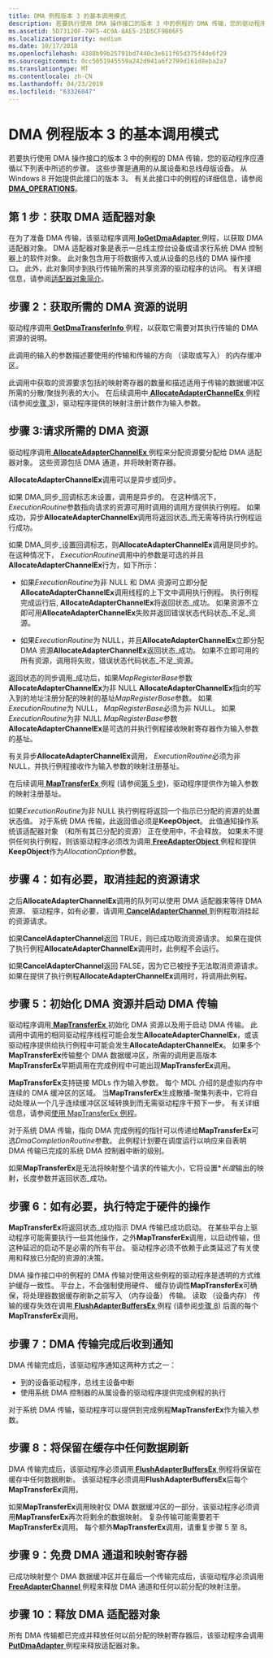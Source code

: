 ```yaml
---
title: DMA 例程版本 3 的基本调用模式
description: 若要执行使用 DMA 操作接口的版本 3 中的例程的 DMA 传输，您的驱动程序应遵循以下列表中所述的步骤。
ms.assetid: 5D73120F-79F5-4C9A-8AE5-25D5CF9B06F5
ms.localizationpriority: medium
ms.date: 10/17/2018
ms.openlocfilehash: 4388b99b25791bd7440c3e611f65d375f4de6f29
ms.sourcegitcommit: 0cc5051945559a242d941a6f2799d161d8eba2a7
ms.translationtype: MT
ms.contentlocale: zh-CN
ms.lasthandoff: 04/23/2019
ms.locfileid: "63326047"
---
```

# <a name="basic-calling-pattern-for-version-3-dma-routines"></a>DMA 例程版本 3 的基本调用模式


若要执行使用 DMA 操作接口的版本 3 中的例程的 DMA 传输，您的驱动程序应遵循以下列表中所述的步骤。 这些步骤是通用的从属设备和总线母版设备。 从 Windows 8 开始提供此接口的版本 3。 有关此接口中的例程的详细信息，请参阅[ **DMA\_OPERATIONS**](https://msdn.microsoft.com/library/windows/hardware/ff544071)。

## <a name="step-1-obtain-a-dma-adapter-object"></a>第 1 步：获取 DMA 适配器对象


在为了准备 DMA 传输，该驱动程序调用[ **IoGetDmaAdapter** ](https://msdn.microsoft.com/library/windows/hardware/ff549220)例程，以获取 DMA 适配器对象。 DMA 适配器对象是表示一总线主控台设备或请求行系统 DMA 控制器上的软件对象。 此对象包含用于将数据传入或从设备的总线的 DMA 操作接口。 此外，此对象同步到执行传输所需的共享资源的驱动程序的访问。 有关详细信息，请参阅[适配器对象简介](introduction-to-adapter-objects.md)。

## <a name="step-2-obtain-a-description-of-the-required-dma-resources"></a>步骤 2：获取所需的 DMA 资源的说明


驱动程序调用[ **GetDmaTransferInfo** ](https://msdn.microsoft.com/library/windows/hardware/hh451125)例程，以获取它需要对其执行传输的 DMA 资源的说明。

此调用的输入的参数描述要使用的传输和传输的方向 （读取或写入） 的内存缓冲区。

此调用中获取的资源要求包括的映射寄存器的数量和描述适用于传输的数据缓冲区所需的分散/聚拢列表的大小。 在后续调用中[ **AllocateAdapterChannelEx** ](https://msdn.microsoft.com/library/windows/hardware/hh406340)例程 (请参阅[步骤 3](#step-3-request-the-required-dma-resources))，驱动程序提供的映射注册计数作为输入参数。

## <a name="step-3-request-the-required-dma-resources"></a>步骤 3:请求所需的 DMA 资源


驱动程序调用[ **AllocateAdapterChannelEx** ](https://msdn.microsoft.com/library/windows/hardware/hh406340)例程来分配资源要分配给 DMA 适配器对象。 这些资源包括 DMA 通道，并将映射寄存器。

**AllocateAdapterChannelEx**调用可以是异步或同步。

如果 DMA\_同步\_回调标志未设置，调用是异步的。 在这种情况下， *ExecutionRoutine*参数指向请求的资源可用时调用的调用方提供执行例程。 如果成功，异步**AllocateAdapterChannelEx**调用将返回状态\_而无需等待执行例程运行成功。

如果 DMA\_同步\_设置回调标志，则**AllocateAdapterChannelEx**调用是同步的。 在这种情况下， *ExecutionRoutine*调用中的参数是可选的并且**AllocateAdapterChannelEx**行为，如下所示：

-   如果*ExecutionRoutine*为非 NULL 和 DMA 资源可立即分配**AllocateAdapterChannelEx**调用线程的上下文中调用执行例程。 执行例程完成运行后, **AllocateAdapterChannelEx**将返回状态\_成功。 如果资源不立即可用**AllocateAdapterChannelEx**失败并返回错误状态代码状态\_不足\_资源。

-   如果*ExecutionRoutine*为 NULL，并且**AllocateAdapterChannelEx**立即分配 DMA 资源**AllocateAdapterChannelEx**返回状态\_成功。 如果不立即可用的所有资源，调用将失败，错误状态代码状态\_不足\_资源。

返回状态的同步调用\_成功后，如果*MapRegisterBase*参数**AllocateAdapterChannelEx**为非 NULL **AllocateAdapterChannelEx**指向的写入到的地址注册分配的映射的基址*MapRegisterBase*参数。 如果*ExecutionRoutine*为 NULL， *MapRegisterBase*必须为非 NULL。 如果*ExecutionRoutine*为非 NULL *MapRegisterBase*参数**AllocateAdapterChannelEx**是可选的并执行例程接收映射寄存器作为输入参数的基址。

有关异步**AllocateAdapterChannelEx**调用， *ExecutionRoutine*必须为非 NULL，并执行例程接收作为输入参数的映射注册基址。

在后续调用[ **MapTransferEx** ](https://msdn.microsoft.com/library/windows/hardware/hh406521)例程 (请参阅[第 5 步](#step-5-initialize-the-dma-resources-and-start-the-dma-transfer))，驱动程序提供作为输入参数的映射注册基址。

如果*ExecutionRoutine*为非 NULL 执行例程将返回一个指示已分配的资源的处置状态值。 对于系统 DMA 传输，此返回值必须是**KeepObject**。 此值通知操作系统该适配器对象 （和所有其已分配的资源） 正在使用中，不会释放。 如果未不提供任何执行例程，则该驱动程序必须改为调用[ **FreeAdapterObject** ](https://msdn.microsoft.com/library/windows/hardware/hh451107)例程和提供**KeepObject**作为*AllocationOption*参数。

## <a name="step-4-if-necessary-cancel-the-pending-resource-request"></a>步骤 4：如有必要，取消挂起的资源请求


之后**AllocateAdapterChannelEx**调用的队列可以使用 DMA 适配器来等待 DMA 资源、 驱动程序，如有必要，请调用[ **CancelAdapterChannel** ](https://msdn.microsoft.com/library/windows/hardware/hh406374)到例程取消挂起的资源请求。

如果**CancelAdapterChannel**返回 TRUE，则已成功取消资源请求。 如果在提供了执行例程**AllocateAdapterChannelEx**调用时，此例程不会运行。

如果**CancelAdapterChannel**返回 FALSE，因为它已被授予无法取消资源请求。 如果在提供了执行例程**AllocateAdapterChannelEx**调用时，将调用此例程。

## <a name="step-5-initialize-the-dma-resources-and-start-the-dma-transfer"></a>步骤 5：初始化 DMA 资源并启动 DMA 传输


驱动程序调用[ **MapTransferEx** ](https://msdn.microsoft.com/library/windows/hardware/hh406521)初始化 DMA 资源以及用于启动 DMA 传输。 此调用中调用的相同驱动程序线程可能会发生**AllocateAdapterChannelEx**，或该驱动程序提供给执行例程中可能会发生**AllocateAdapterChannelEx**。 如果多个**MapTransferEx**传输整个 DMA 数据缓冲区，所需的调用更高版本**MapTransferEx**早期调用在完成例程中可能出现**MapTransferEx**调用。

**MapTransferEx**支持链接 MDLs 作为输入参数。 每个 MDL 介绍的是虚拟内存中连续的 DMA 缓冲区的区域。 当**MapTransferEx**生成散播-聚集列表中，它将自动处理从一个几乎连续缓冲区区域转换到而无需驱动程序干预下一步。 有关详细信息，请参阅[使用 MapTransferEx 例程](using-the-maptransferex-routine.md)。

对于系统 DMA 传输，指向 DMA 完成例程的指针可以传递给**MapTransferEx**可选*DmaCompletionRoutine*参数。 此例程计划要在调度运行以响应来自表明 DMA 传输已完成的系统 DMA 控制器中断的级别。

如果**MapTransferEx**是无法将映射整个请求的传输大小，它将设置\**长度*输出的映射，长度参数并返回状态\_成功。

## <a name="step-6-if-necessary-perform-hardware-specific-operations"></a>步骤 6：如有必要，执行特定于硬件的操作


**MapTransferEx**将返回状态\_成功指示 DMA 传输已成功启动。 在某些平台上驱动程序可能需要执行一些其他操作，之外**MapTransferEx**调用，以启动传输，但这种延迟的启动不是必需的所有平台。 驱动程序必须不依赖于此类延迟了有关使用和释放已分配的资源的决策。

DMA 操作接口中的例程的 DMA 传输对使用这些例程的驱动程序是透明的方式维护缓存一致性。 平台上，不会强制使用硬件、 缓存协调性**MapTransferEx**可确保，将处理器数据缓存刷新之前写入 （内存设备） 传输。 读取 （设备内存） 传输的缓存失效在调用[ **FlushAdapterBuffersEx** ](https://msdn.microsoft.com/library/windows/hardware/hh451102)例程 (请参阅[步骤 8](#step-8-flush-any-data-that-remains-in-the-cache)) 后面的每个**MapTransferEx**调用。

## <a name="step-7-receive-notification-when-the-dma-transfer-finishes"></a>步骤 7：DMA 传输完成后收到通知


DMA 传输完成后，该驱动程序通知这两种方式之一：

-   到的设备驱动程序，总线主设备中断
-   使用系统 DMA 控制器的从属设备的驱动程序提供完成例程的执行

对于系统 DMA 传输，驱动程序可以提供到完成例程**MapTransferEx**作为输入参数。
## <a name="step-8-flush-any-data-that-remains-in-the-cache"></a>步骤 8：将保留在缓存中任何数据刷新


DMA 传输完成后，该驱动程序必须调用[ **FlushAdapterBuffersEx** ](https://msdn.microsoft.com/library/windows/hardware/hh451102)例程将保留在缓存中任何数据刷新。 该驱动程序必须调用**FlushAdapterBuffersEx**后每个**MapTransferEx**调用。

如果**MapTransferEx**调用映射仅 DMA 数据缓冲区的一部分，该驱动程序必须调用**MapTransferEx**再次将剩余的数据映射。 复杂传输可能需要若干**MapTransferEx**调用。 每个额外**MapTransferEx**调用，请重复步骤 5 至 8。

## <a name="step-9-free-the-dma-channel-and-map-registers"></a>步骤 9：免费 DMA 通道和映射寄存器


已成功映射整个 DMA 数据缓冲区并在最后一个传输完成后，该驱动程序必须调用[ **FreeAdapterChannel** ](https://msdn.microsoft.com/library/windows/hardware/ff549101)例程来释放 DMA 通道和任何以前分配的映射注册。

## <a name="step-10-release-the-dma-adapter-object"></a>步骤 10：释放 DMA 适配器对象


所有 DMA 传输都已完成并释放任何以前分配的映射寄存器后，该驱动程序会调用[ **PutDmaAdapter** ](https://msdn.microsoft.com/library/windows/hardware/ff559965)例程来释放适配器对象。

 

 




